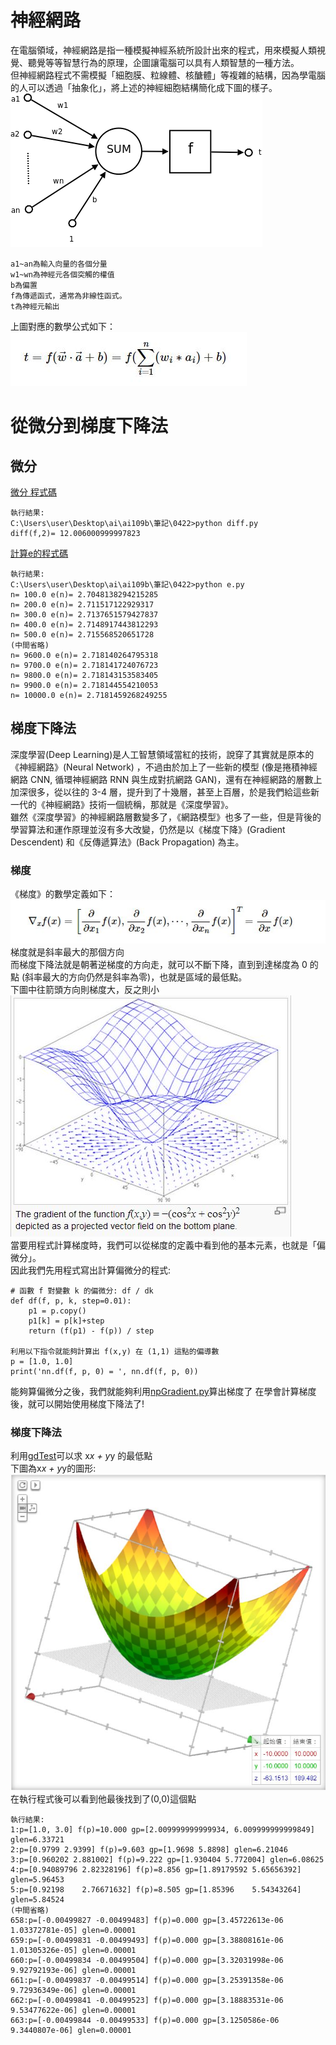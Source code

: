 # 神經網路
在電腦領域，神經網路是指一種模擬神經系統所設計出來的程式，用來模擬人類視覺、聽覺等等智慧行為的原理，企圖讓電腦可以具有人類智慧的一種方法。<br>
但神經網路程式不需模擬「細胞膜、粒線體、核醣體」等複雜的結構，因為學電腦的人可以透過「抽象化」，將上述的神經細胞結構簡化成下圖的樣子。<br>
![](images/Ncell.png)<br>
```
a1~an為輸入向量的各個分量
w1~wn為神經元各個突觸的權值
b為偏置
f為傳遞函式，通常為非線性函式。
t為神經元輸出
```
上圖對應的數學公式如下：<br>
![](images/cell.jpg)<br>
# 從微分到梯度下降法
## 微分
[微分 程式碼](diff.py)
```
執行結果:
C:\Users\user\Desktop\ai\ai109b\筆記\0422>python diff.py
diff(f,2)= 12.006000999997823
```
[計算e的程式碼](e.py)
```
執行結果:
C:\Users\user\Desktop\ai\ai109b\筆記\0422>python e.py
n= 100.0 e(n)= 2.7048138294215285
n= 200.0 e(n)= 2.711517122929317
n= 300.0 e(n)= 2.7137651579427837
n= 400.0 e(n)= 2.7148917443812293
n= 500.0 e(n)= 2.715568520651728
(中間省略)
n= 9600.0 e(n)= 2.718140264795318
n= 9700.0 e(n)= 2.718141724076723
n= 9800.0 e(n)= 2.718143153583405
n= 9900.0 e(n)= 2.718144554210053
n= 10000.0 e(n)= 2.7181459268249255
```
## 梯度下降法
深度學習(Deep Learning)是人工智慧領域當紅的技術，說穿了其實就是原本的《神經網路》(Neural Network) ，不過由於加上了一些新的模型 (像是捲積神經網路 CNN, 循環神經網路 RNN 與生成對抗網路 GAN)，還有在神經網路的層數上加深很多，從以往的 3-4 層，提升到了十幾層，甚至上百層，於是我們給這些新一代的《神經網路》技術一個統稱，那就是《深度學習》。<br>
雖然《深度學習》的神經網路層數變多了，《網路模型》也多了一些，但是背後的學習算法和運作原理並沒有多大改變，仍然是以《梯度下降》(Gradient Descendent) 和《反傳遞算法》(Back Propagation) 為主。<br>
### 梯度
《梯度》的數學定義如下：<br>
![](images/gradient0.jpg)<br>
梯度就是斜率最大的那個方向<br>
而梯度下降法就是朝著逆梯度的方向走，就可以不斷下降，直到到達梯度為 0 的點 (斜率最大的方向仍然是斜率為零)，也就是區域的最低點。<br>
下圖中往箭頭方向則梯度大，反之則小<br>
![](images/gradient.jpg)<br>
當要用程式計算梯度時，我們可以從梯度的定義中看到他的基本元素，也就是「偏微分」。<br>
因此我們先用程式寫出計算偏微分的程式:
```
# 函數 f 對變數 k 的偏微分: df / dk
def df(f, p, k, step=0.01):
    p1 = p.copy()
    p1[k] = p[k]+step
    return (f(p1) - f(p)) / step

利用以下指令就能夠計算出 f(x,y) 在 (1,1) 這點的偏導數
p = [1.0, 1.0]
print('nn.df(f, p, 0) = ', nn.df(f, p, 0))
```
能夠算偏微分之後，我們就能夠利用[npGradient.py](npGradient.py)算出梯度了
在學會計算梯度後，就可以開始使用梯度下降法了!
### 梯度下降法
利用[gdTest](gdTest.py)可以求 x*x + y*y 的最低點<br>
下圖為x*x + y*y的圖形:<br>
![](images/xx+yy.jpg)<br>
在執行程式後可以看到他最後找到了(0,0)這個點<br>
```
執行結果:
1:p=[1.0, 3.0] f(p)=10.000 gp=[2.009999999999934, 6.009999999999849] glen=6.33721
2:p=[0.9799 2.9399] f(p)=9.603 gp=[1.9698 5.8898] glen=6.21046
3:p=[0.960202 2.881002] f(p)=9.222 gp=[1.930404 5.772004] glen=6.08625
4:p=[0.94089796 2.82328196] f(p)=8.856 gp=[1.89179592 5.65656392] glen=5.96453
5:p=[0.92198    2.76671632] f(p)=8.505 gp=[1.85396    5.54343264] glen=5.84524
(中間省略)
658:p=[-0.00499827 -0.00499483] f(p)=0.000 gp=[3.45722613e-06 1.03372781e-05] glen=0.00001
659:p=[-0.00499831 -0.00499493] f(p)=0.000 gp=[3.38808161e-06 1.01305326e-05] glen=0.00001
660:p=[-0.00499834 -0.00499504] f(p)=0.000 gp=[3.32031998e-06 9.92792193e-06] glen=0.00001
661:p=[-0.00499837 -0.00499514] f(p)=0.000 gp=[3.25391358e-06 9.72936349e-06] glen=0.00001
662:p=[-0.00499841 -0.00499523] f(p)=0.000 gp=[3.18883531e-06 9.53477622e-06] glen=0.00001
663:p=[-0.00499844 -0.00499533] f(p)=0.000 gp=[3.1250586e-06 9.3440807e-06] glen=0.00001
```